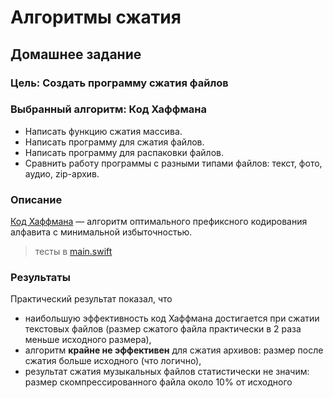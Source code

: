 # Алгоритмы сжатия
## Домашнее задание

### Цель: Создать программу сжатия файлов

### Выбранный алгоритм: Код Хаффмана

- Написать функцию сжатия массива.
- Написать программу для сжатия файлов. 
- Написать программу для распаковки файлов. 
- Сравнить работу программы с разными типами файлов: текст, фото, аудио, zip-архив. 

### Описание
[Код Хаффмана](https://en.wikipedia.org/wiki/Huffman_coding) — алгоритм оптимального префиксного кодирования алфавита с минимальной избыточностью. 

> тесты в [main.swift](https://github.com/c-villain/OTUS_algo/blob/main/HW13/Huffman/main.swift)

### Результаты

Практический результат показал, что 
- наибольшую эффективность код Хаффмана достигается при сжатии текстовых файлов (размер сжатого файла практически в 2 раза меньше исходного размера), 
- алгоритм **крайне не эффективен** для сжатия архивов: размер после сжатия больше исходного (что логично), 
- результат сжатия музыкальных файлов статистически не значим: размер скомпрессированного файла около 10% от исходного
